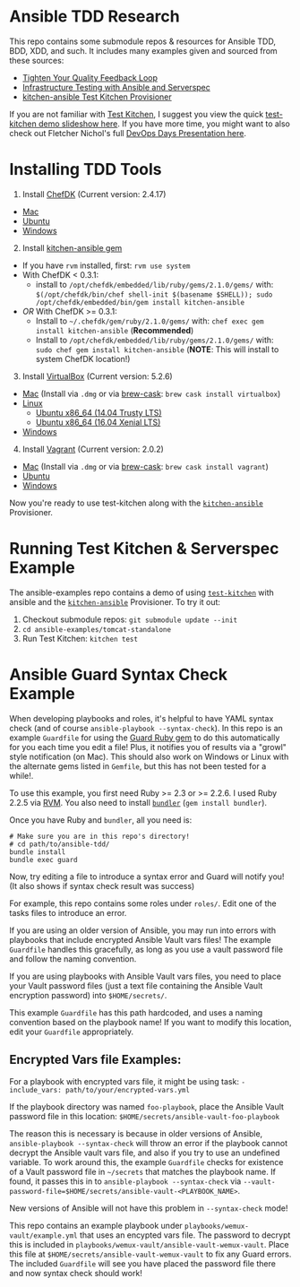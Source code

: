 Ansible TDD Research
====================

This repo contains some submodule repos & resources for Ansible TDD, BDD, XDD, and such.
It includes many examples given and sourced from these sources:

 - [Tighten Your Quality Feedback Loop][1]
 - [Infrastructure Testing with Ansible and Serverspec][2]
 - [kitchen-ansible Test Kitchen Provisioner][4]

If you are not familiar with [Test Kitchen][5], I suggest you view the quick [test-kitchen demo slideshow here][8].
If you have more time, you might want to also check out Fletcher Nichol's full [DevOps Days Presentation here][9].

Installing TDD Tools
====================

 1. Install [ChefDK][3] (Current version: 2.4.17)
   - [Mac][chefdk-mac]
   - [Ubuntu][chefdk-ubuntu]
   - [Windows][chefdk-win]
 2. Install [kitchen-ansible gem][4]
   - If you have `rvm` installed, first: `rvm use system`
   - With ChefDK < 0.3.1:
     - install to `/opt/chefdk/embedded/lib/ruby/gems/2.1.0/gems/` with: `$(/opt/chefdk/bin/chef shell-init $(basename $SHELL)); sudo /opt/chefdk/embedded/bin/gem install kitchen-ansible`
   - *OR* With ChefDK >= 0.3.1:
     - Install to `~/.chefdk/gem/ruby/2.1.0/gems/` with: `chef exec gem install kitchen-ansible`  (**Recommended**)
     - Install to `/opt/chefdk/embedded/lib/ruby/gems/2.1.0/gems/` with: `sudo chef gem install kitchen-ansible`  (**NOTE**: This will install to system ChefDK location!)
 3. Install [VirtualBox][6] (Current version: 5.2.6)
   - [Mac][vbox-mac]  (Install via `.dmg` or via [brew-cask][homebrew-cask]: `brew cask install virtualbox`)
   - [Linux][vbox-lin]
     - [Ubuntu x86_64 (14.04 Trusty LTS)][vbox-ubuntu-trusty]
     - [Ubuntu x86_64 (16.04 Xenial LTS)][vbox-ubuntu-xenial]
   - [Windows][vbox-win]
 4. Install [Vagrant][7] (Current version: 2.0.2)
   - [Mac][vagrant-mac]  (Install via `.dmg` or via [brew-cask][homebrew-cask]: `brew cask install vagrant`)
   - [Ubuntu][vagrant-ubuntu]
   - [Windows][vagrant-win]

Now you're ready to use test-kitchen along with the [`kitchen-ansible`][4] Provisioner.

Running Test Kitchen & Serverspec Example
=========================================

The ansible-examples repo contains a demo of using [`test-kitchen`][5] with ansible and the [`kitchen-ansible`][4] Provisioner.  To try it out:

 1. Checkout submodule repos: `git submodule update --init`
 2. `cd ansible-examples/tomcat-standalone`
 3. Run Test Kitchen: `kitchen test`

Ansible Guard Syntax Check Example
==================================

When developing playbooks and roles, it's helpful to have YAML syntax check (and of course `ansible-playbook --syntax-check`).  In this repo is an example `Guardfile` for using the [Guard Ruby gem][guard-gem] to do this automatically for you each time you edit a file!  Plus, it notifies you of results via a "growl" style notification (on Mac).  This should also work on Windows or Linux with the alternate gems listed in `Gemfile`, but this has not been tested for a while!.

To use this example, you first need Ruby >= 2.3 or >= 2.2.6.  I used Ruby 2.2.5 via [RVM][rvm].  You also need to install [`bundler`][bundler] (`gem install bundler`).

Once you have Ruby and `bundler`, all you need is:

```
# Make sure you are in this repo's directory!
# cd path/to/ansible-tdd/
bundle install
bundle exec guard
```

Now, try editing a file to introduce a syntax error and Guard will notify you! (It also shows if syntax check result was success)

For example, this repo contains some roles under `roles/`.  Edit one of the tasks files to introduce an error.

If you are using an older version of Ansible, you may run into errors with playbooks that include encrypted Ansible Vault vars files!  The example `Guardfile` handles this gracefully, as long as you use a vault password file and follow the naming convention.

If you are using playbooks with Ansible Vault vars files, you need to place your Vault password files (just a text file containing the Ansible Vault encryption password) into `$HOME/secrets/`.

This example `Guardfile` has this path hardcoded, and uses a naming convention based on the playbook name!  If you want to modify this location, edit your `Guardfile` appropriately.

## Encrypted Vars file Examples:

For a playbook with encrypted vars file, it might be using task: `- include_vars: path/to/your/encrypted-vars.yml`

If the playbook directory was named `foo-playbook`, place the Ansible Vault password file in this location:  `$HOME/secrets/ansible-vault-foo-playbook`

The reason this is necessary is because in older versions of Ansible, `ansible-playbook --syntax-check` will throw an error if the playbook cannot decrypt the Ansible vault vars file, and also if you try to use an undefined variable. To work around this, the example `Guardfile` checks for existence of a Vault password file in `~/secrets` that matches the playbook name.  If found, it passes this in to `ansible-playbook --syntax-check` via  `--vault-password-file=$HOME/secrets/ansible-vault-<PLAYBOOK_NAME>`.

New versions of Ansible will not have this problem in `--syntax-check` mode!

This repo contains an example playbook under `playbooks/wemux-vault/example.yml` that uses an encypted vars file.  The password to decrypt this is included in `playbooks/wemux-vault/ansible-vault-wemux-vault`.  Place this file at `$HOME/secrets/ansible-vault-wemux-vault` to fix any Guard errors.  The included `Guardfile` will see you have placed the password file there and now syntax check should work!


[1]: https://mestachs.wordpress.com/tag/server-spec/
[2]: http://sharknet.us/2014/02/06/infrastructure-testing-with-ansible-and-serverspec-part-2/
[3]: http://downloads.getchef.com/chef-dk/
[4]: https://github.com/neillturner/kitchen-ansible
[5]: http://kitchen.ci
[6]: https://www.virtualbox.org/
[7]: http://www.vagrantup.com/downloads.html
[8]: http://www.slideshare.net/tomduffield/test-kitchen-demo
[9]: http://www.slideshare.net/devopsdays/test-kitchen-10-fletcher-nichol

[chefdk-mac]: https://downloads.chef.io/chefdk#mac_os_x
[chefdk-ubuntu]: https://downloads.chef.io/chefdk#ubuntu
[chefdk-win]: https://downloads.chef.io/chefdk#windows
[vbox-mac]: https://download.virtualbox.org/virtualbox/5.2.6/VirtualBox-5.2.6-120293-OSX.dmg
[vbox-win]: https://download.virtualbox.org/virtualbox/5.2.6/VirtualBox-5.2.6-120293-Win.exe
[vbox-lin]: https://www.virtualbox.org/wiki/Linux_Downloads
[vbox-ubuntu-trusty]: https://download.virtualbox.org/virtualbox/5.2.6/virtualbox-5.2_5.2.6-120293~Ubuntu~trusty_amd64.deb
[vbox-ubuntu-xenial]: https://download.virtualbox.org/virtualbox/5.2.6/virtualbox-5.2_5.2.6-120293~Ubuntu~xenial_amd64.deb

[vagrant-mac]: https://releases.hashicorp.com/vagrant/2.0.2/vagrant_2.0.2_x86_64.dmg
[vagrant-ubuntu]: https://releases.hashicorp.com/vagrant/2.0.2/vagrant_2.0.2_x86_64.deb
[vagrant-win]: https://releases.hashicorp.com/vagrant/2.0.2/vagrant_2.0.2_x86_64.msi
[homebrew-cask]: http://caskroom.io/

[guard-gem]: http://guardgem.org/
[bundler]: http://bundler.io/
[rvm]: https://rvm.io/
